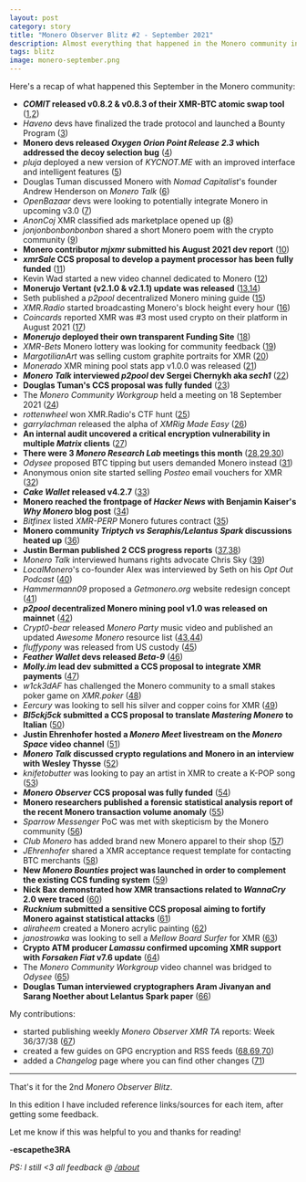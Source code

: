 ```yaml
---
layout: post
category: story
title: "Monero Observer Blitz #2 - September 2021"
description: Almost everything that happened in the Monero community in September 2021
tags: blitz
image: monero-september.png
---
```


Here's a recap of what happened this September in the Monero community:

- ***COMIT* released v0.8.2 & v0.8.3 of their XMR-BTC atomic swap tool** ([1](/comit-btc-xmr-atomic-swap-tool-v0.8.2),[2](/comit-btc-xmr-atomic-swap-tool-v0.8.3))
- *Haveno* devs have finalized the trade protocol and launched a Bounty Program ([3](/haveno-final-trade-protocol-seeks-feedback))
- **Monero devs released *Oxygen Orion Point Release 2.3* which addressed the decoy selection bug** ([4](/oxygen-orion-2.3-improves-privacy))
- *pluja* deployed a new version of *KYCNOT.ME* with an improved interface and intelligent features ([5](/kycnotme-rewrite-online))
- Douglas Tuman discussed Monero with *Nomad Capitalist*'s founder Andrew Henderson on *Monero Talk* ([6](/douglas-tuman-discusses-monero-andrew-henderson))
- *OpenBazaar* devs were looking to potentially integrate Monero in upcoming v3.0 ([7](/open-bazaar-3.0-monero))
- *AnonCoj* XMR classified ads marketplace opened up ([8](/anoncoj-xmr-marketplace))
- *jonjonbonbonbonbon* shared a short Monero poem with the crypto community ([9](/jonjonbonbonbonbon-monero-poem))
- **Monero contributor *mjxmr* submitted his August 2021 dev report** ([10](/mjxmr-monero-dev-report-august-2021))
- ***xmrSale* CCS proposal to develop a payment processor has been fully funded** ([11](/xmrsale-payment-processor-ccs-needs-funding))
- Kevin Wad started a new video channel dedicated to Monero ([12](/kevin-wad-new-monero-video-channel))
- **Monerujo Vertant (v2.1.0 & v2.1.1) update was released** ([13](/monerujo-vertant-v2.1.0),[14](/monerujo-vertant-v2.1.1))
- Seth published a *p2pool* decentralized Monero mining guide ([15](/seth-guide-p2pool-decentralized-monero-mining))
- *XMR.Radio* started broadcasting Monero's block height every hour ([16](/xmr-radio-numbers-station-monero-block-height))
- *Coincards* reported XMR was #3 most used crypto on their platform in August 2021 ([17](/xmr-third-place-coincards-usage-august-2021))
- ***Monerujo* deployed their own transparent Funding Site** ([18](/monerujo-funding-site))
- *XMR-Bets* Monero lottery was looking for community feedback ([19](/xmr-bets-monero-lottery))
- *MargotilianArt* was selling custom graphite portraits for XMR ([20](/custom-graphite-portraits-xmr))
- *Monerado* XMR mining pool stats app v1.0.0 was released ([21](/monerado-xmr-mining-pool-stats-app-v1))
- ***Monero Talk* interviewed *p2pool* dev Sergei Chernykh aka *sech1*** ([22](/monero-talk-sech1-p2pool-interview))
- **Douglas Tuman's CCS proposal was fully funded** ([23](/douglas-tuman-ccs-fully-funded))
- The *Monero Community Workgroup* held a meeting on 18 September 2021 ([24](/monero-community-workgroup-meeting-18-september-2021))
- *rottenwheel* won XMR.Radio's CTF hunt ([25](/rottenwheel-wins-xmr-radio-hunt))
- *garrylachman* released the alpha of *XMRig Made Easy* ([26](/xmrig-made-easy-frontend-alpha))
- **An internal audit uncovered a critical encryption vulnerability in multiple *Matrix* clients** ([27](/critical-vulnerability-matrix-clients-e2ee-discovered))
- **There were 3 *Monero Research Lab* meetings	this month** ([28](/monero-research-lab-meeting-15-september-2021),[29](/monero-research-lab-meeting-22-september-2021),[30](/monero-research-lab-meeting-29-september-2021))
- *Odysee* proposed BTC tipping but users demanded Monero instead ([31](/odysee-btc-tipping-users-demand-monero))
- Anonymous onion site started selling *Posteo* email vouchers for XMR ([32](/posteo-vouchers-for-xmr.))
- ***Cake Wallet* released v4.2.7** ([33](/cake-wallet-v4.2.7-tagged))
- **Monero reached the frontpage of *Hacker News* with Benjamin Kaiser's *Why Monero* blog post** ([34](/why-monero-post-hacker-news-frontpage))
- *Bitfinex* listed *XMR-PERP* Monero futures contract ([35](/bitfinex-futures-lists-monero-perpetual))
- **Monero community *Triptych vs Seraphis/Lelantus Spark* discussions heated up** ([36](/monero-community-torn-between-seraphis-triptych))
- **Justin Berman published 2 CCS progress reports** ([37](/jberman-ccs-progress-update-1),[38](/jberman-ccs-progress-update-2))
- *Monero Talk* interviewed humans rights advocate Chris Sky ([39](/monero-talk-chris-sky-interview))
- *LocalMonero*'s co-founder Alex was interviewed by Seth on his *Opt Out Podcast* ([40](/optout-podcast-sponsor-interview-localmonero-alex))
- *Hammermann09* proposed a *Getmonero.org* website redesign concept ([41](/getmonero-site-dark-theme-redesign-concept))
- ***p2pool* decentralized Monero mining pool v1.0 was released on mainnet** ([42](/p2pool-v1.0-released))
- *Crypt0-bear* released *Monero Party* music video and published an updated *Awesome Monero* resource list ([43](/solo-monero-party-the-orange-album-crypt0-bear),[44](/crypt0-bear-awesome-monero-link-list))
- *fluffypony* was released from US custody ([45](/fluffypony-released-from-us-custody))
- ***Feather Wallet* devs released *Beta-9*** ([46](/feather-wallet-beta-9-released))
- ***Molly.im* lead dev submitted a CCS proposal to integrate XMR payments** ([47](/molly-signal-fork-monero-integration-ccs))
- *w1ck3dAF* has challenged the Monero community to a small stakes poker game on *XMR.poker* ([48](/w1ck3dAF-challenges-community-xmr-poker-game))
- *Eercury* was looking to sell his silver and copper coins for XMR ([49](/eercury-precious-metals-sale-xmr))
- ***Bl5ckj5ck* submitted a CCS proposal to translate *Mastering Monero* to Italian** ([50](/mastering-monero-italian-ccs-proposal))
- **Justin Ehrenhofer hosted a *Monero Meet* livestream on the *Monero Space* video channel** ([51](/monero-meet-stream-25-september-2021))
- ***Monero Talk* discussed crypto regulations and Monero in an interview with Wesley Thysse** ([52](/monero-talk-wesley-thysse-interview))
- *knifetobutter* was looking to pay an artist in XMR to create a K-POP song ([53](/kpop-song-creation-monero))
- ***Monero Observer* CCS proposal was fully funded** ([54](/monero-observer-ccs-proposal-funding))
- **Monero researchers published a forensic statistical analysis report of the recent Monero transaction volume anomaly** ([55](/researchers-publish-forensic-statistical-analysis-xmr-transaction-volume-anomaly))
- *Sparrow Messenger* PoC was met with skepticism by the Monero community ([56](/sparrow-messenger-skepticism))
- *Club Monero* has added brand new Monero apparel to their shop ([57](/the-monerolorian-tshirt-club-monero))
- *JEhrenhofer* shared a XMR acceptance request template for contacting BTC merchants ([58](/jehrenhofer-btc-merchant-xmr-acceptance-request-template))
- **New *Monero Bounties* project was launched in order to complement the existing CCS funding system** ([59](/monero-bounties-project-complement-ccs))
- **Nick Bax demonstrated how XMR transactions related to *WannaCry* 2.0 were traced** ([60](/nick-bax-demonstrates-wannacry-2.0-monero-transactions-tracing))
- ***Rucknium* submitted a sensitive CCS proposal aiming to fortify Monero against statistical attacks** ([61](/rucknium-ospead-ccs-proposal))
- *aliraheem* created a Monero acrylic painting ([62](/aliraheem-shares-monero-acrylic-painting))
- *janostrowka* was looking to sell a *Mellow Board Surfer* for XMR ([63](/janostrowka-selling-mellow-board-surfer-xmr))
- **Crypto ATM producer *Lamassu* confirmed upcoming XMR support with *Forsaken Fiat* v7.6 update** ([64](/lamassu-crypto-atm-producer-monero-support-forsaken-fiat))
- The *Monero Community Workgroup* video channel was bridged to *Odysee* ([65](/monero-community-workgroup-channel-odysee))
- **Douglas Tuman interviewed cryptographers Aram Jivanyan and Sarang Noether about Lelantus Spark paper** ([66](/monero-talk-aram-jivanyan-sarang-noether-lelantus-spark))

My contributions:

- started publishing weekly *Monero Observer XMR TA* reports: Week 36/37/38 ([67](/tag/analysis))
- created a few guides on GPG encryption and RSS feeds ([68](/gpg-cleartext-signatures),[69](/gpg-generate-full-keypair),[70](/read-monero-observer-terminal-newsboat))
- added a *Changelog* page where you can find other changes ([71](/changelog))

---

That's it for the 2nd *Monero Observer Blitz*.

In this edition I have included reference links/sources for each item, after getting some feedback.

Let me know if this was helpful to you and thanks for reading!

-**escapethe3RA**

*PS: I still <3 all feedback @ [/about](/about)*
